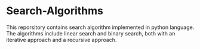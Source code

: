 # Search-Algorithms

This reporsitory contains search algorithm implemented in python language.
The algorithms include linear search and binary search, both with an iterative approach and a recursive approach.
